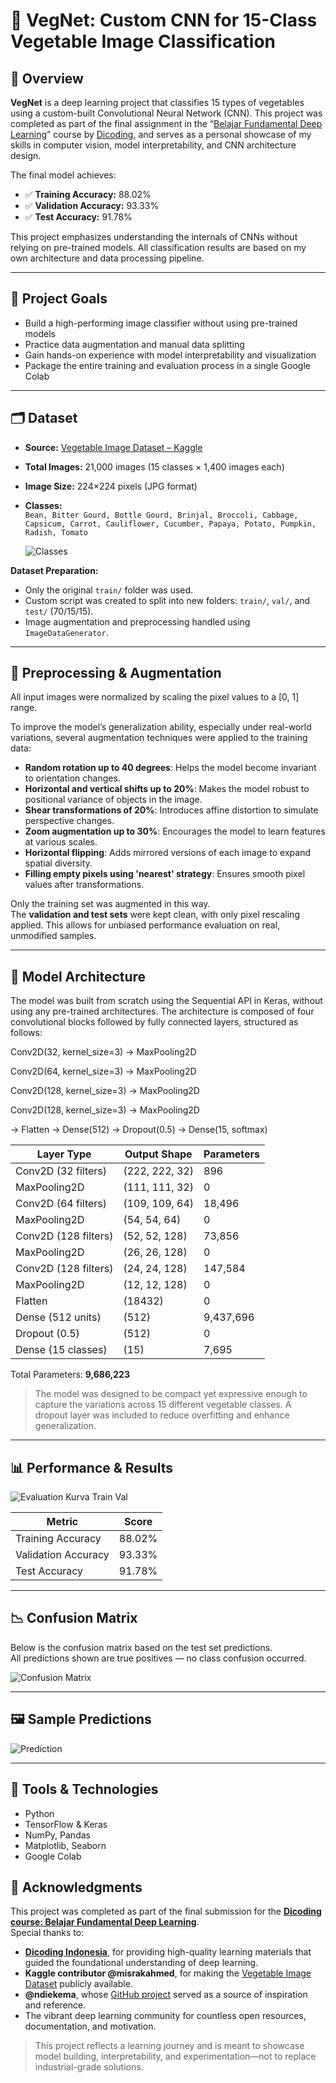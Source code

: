 # 🥬 VegNet: Custom CNN for 15-Class Vegetable Image Classification

## 📌 Overview
**VegNet** is a deep learning project that classifies 15 types of vegetables using a custom-built Convolutional Neural Network (CNN). This project was completed as part of the final assignment in the “[Belajar Fundamental Deep Learning](https://www.dicoding.com/certificates/81P2L9YKYZOY)” course by [Dicoding](https://www.dicoding.com), and serves as a personal showcase of my skills in computer vision, model interpretability, and CNN architecture design.

The final model achieves:
- ✅ **Training Accuracy:** 88.02%  
- ✅ **Validation Accuracy:** 93.33%  
- ✅ **Test Accuracy:** 91.78%

This project emphasizes understanding the internals of CNNs without relying on pre-trained models. All classification results are based on my own architecture and data processing pipeline.

---

## 🧠 Project Goals
- Build a high-performing image classifier without using pre-trained models
- Practice data augmentation and manual data splitting
- Gain hands-on experience with model interpretability and visualization
- Package the entire training and evaluation process in a single Google Colab

---

## 🗂 Dataset
- **Source:** [Vegetable Image Dataset – Kaggle](https://www.kaggle.com/datasets/misrakahmed/vegetable-image-dataset)
- **Total Images:** 21,000 images (15 classes × 1,400 images each)
- **Image Size:** 224×224 pixels (JPG format)
- **Classes:**  
  `Bean, Bitter Gourd, Bottle Gourd, Brinjal, Broccoli, Cabbage, Capsicum, Carrot, Cauliflower, Cucumber, Papaya, Potato, Pumpkin, Radish, Tomato`

  ![Classes](images/contoh_gambar_15_kelas_sayuran.png)

**Dataset Preparation:**
- Only the original `train/` folder was used.
- Custom script was created to split into new folders: `train/`, `val/`, and `test/` (70/15/15).
- Image augmentation and preprocessing handled using `ImageDataGenerator`.

---

## 🧪 Preprocessing & Augmentation

All input images were normalized by scaling the pixel values to a [0, 1] range.

To improve the model’s generalization ability, especially under real-world variations, several augmentation techniques were applied to the training data:

- **Random rotation up to 40 degrees**: Helps the model become invariant to orientation changes.
- **Horizontal and vertical shifts up to 20%**: Makes the model robust to positional variance of objects in the image.
- **Shear transformations of 20%**: Introduces affine distortion to simulate perspective changes.
- **Zoom augmentation up to 30%**: Encourages the model to learn features at various scales.
- **Horizontal flipping**: Adds mirrored versions of each image to expand spatial diversity.
- **Filling empty pixels using 'nearest' strategy**: Ensures smooth pixel values after transformations.

Only the training set was augmented in this way.  
The **validation and test sets** were kept clean, with only pixel rescaling applied. This allows for unbiased performance evaluation on real, unmodified samples.

---

## 🧱 Model Architecture

The model was built from scratch using the Sequential API in Keras, without using any pre-trained architectures. The architecture is composed of four convolutional blocks followed by fully connected layers, structured as follows:

Conv2D(32, kernel_size=3) → MaxPooling2D

Conv2D(64, kernel_size=3) → MaxPooling2D

Conv2D(128, kernel_size=3) → MaxPooling2D

Conv2D(128, kernel_size=3) → MaxPooling2D

→ Flatten → Dense(512) → Dropout(0.5) → Dense(15, softmax)

| Layer Type          | Output Shape       | Parameters |
|---------------------|--------------------|------------|
| Conv2D (32 filters) | (222, 222, 32)     | 896        |
| MaxPooling2D        | (111, 111, 32)     | 0          |
| Conv2D (64 filters) | (109, 109, 64)     | 18,496     |
| MaxPooling2D        | (54, 54, 64)       | 0          |
| Conv2D (128 filters)| (52, 52, 128)      | 73,856     |
| MaxPooling2D        | (26, 26, 128)      | 0          |
| Conv2D (128 filters)| (24, 24, 128)      | 147,584    |
| MaxPooling2D        | (12, 12, 128)      | 0          |
| Flatten             | (18432)            | 0          |
| Dense (512 units)   | (512)              | 9,437,696  |
| Dropout (0.5)       | (512)              | 0          |
| Dense (15 classes)  | (15)               | 7,695      |

Total Parameters: **9,686,223**

> The model was designed to be compact yet expressive enough to capture the variations across 15 different vegetable classes. A dropout layer was included to reduce overfitting and enhance generalization.

---

## 📊 Performance & Results

![Evaluation Kurva Train Val](images/grafik_hasil_training_dan_val.png)

| Metric              | Score     |
|---------------------|-----------|
| Training Accuracy   | 88.02%    |
| Validation Accuracy | 93.33%    |
| Test Accuracy       | 91.78%    |

---

## 📉 Confusion Matrix

Below is the confusion matrix based on the test set predictions.  
All predictions shown are true positives — no class confusion occurred.

![Confusion Matrix](images/confusion_matrix.png)

---

## 🖼️ Sample Predictions

![Prediction](images/hasil_prediksi.png)

---

## 🧰 Tools & Technologies
- Python
- TensorFlow & Keras
- NumPy, Pandas
- Matplotlib, Seaborn
- Google Colab

## 🙏 Acknowledgments

This project was completed as part of the final submission for the **[Dicoding course: Belajar Fundamental Deep Learning](https://www.dicoding.com/certificates/81P2L9YKYZOY)**.  
Special thanks to:

- **[Dicoding Indonesia](https://www.dicoding.com)**, for providing high-quality learning materials that guided the foundational understanding of deep learning.
- **Kaggle contributor @misrakahmed**, for making the [Vegetable Image Dataset](https://www.kaggle.com/datasets/misrakahmed/vegetable-image-dataset) publicly available.
- **@ndiekema**, whose [GitHub project](https://github.com/ndiekema/vegetable_classifier) served as a source of inspiration and reference.
- The vibrant deep learning community for countless open resources, documentation, and motivation.

> This project reflects a learning journey and is meant to showcase model building, interpretability, and experimentation—not to replace industrial-grade solutions.
